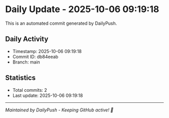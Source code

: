 # Daily Update - 2025-10-06 09:19:18

This is an automated commit generated by DailyPush.

## Daily Activity
- Timestamp: 2025-10-06 09:19:18
- Commit ID: db84eeab
- Branch: main

## Statistics
- Total commits: 2
- Last update: 2025-10-06 09:19:18

---
*Maintained by DailyPush - Keeping GitHub active! 🚀*
